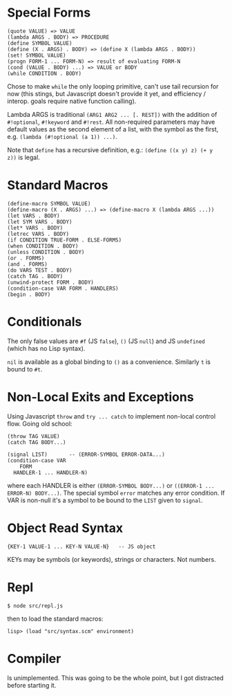 
# Special Forms

	(quote VALUE) => VALUE
	(lambda ARGS . BODY) => PROCEDURE
	(define SYMBOL VALUE)
	(define (X . ARGS) . BODY) => (define X (lambda ARGS . BODY))
	(set! SYMBOL VALUE)
	(progn FORM-1 ... FORM-N) => result of evaluating FORM-N
	(cond (VALUE . BODY) ...) => VALUE or BODY
	(while CONDITION . BODY)

Chose to make `while` the only looping primitive, can't use tail
recursion for now (this stings, but Javascript doesn't provide it yet,
and efficiency / interop. goals require native function calling).

Lambda ARGS is traditional `(ARG1 ARG2 ... [. REST])` with the addition
of `#!optional`, `#!keyword` and `#!rest`. All non-required parameters
may have default values as the second element of a list, with the
symbol as the first, e.g. `(lambda (#!optional (a 1)) ...)`.

Note that `define` has a recursive definition, e.g.: `(define ((x y) z)
(+ y z))` is legal.

# Standard Macros

	(define-macro SYMBOL VALUE)
	(define-macro (X . ARGS) ...) => (define-macro X (lambda ARGS ...))
	(let VARS . BODY)
	(let SYM VARS . BODY)
	(let* VARS . BODY)
	(letrec VARS . BODY)
	(if CONDITION TRUE-FORM . ELSE-FORMS)
	(when CONDITION . BODY)
	(unless CONDITION . BODY)
	(or . FORMS)
	(and . FORMS)
	(do VARS TEST . BODY)
	(catch TAG . BODY)
	(unwind-protect FORM . BODY)
	(condition-case VAR FORM . HANDLERS)
	(begin . BODY)

# Conditionals

The only false values are `#f` (JS `false`), `()` (JS `null`) and JS
`undefined` (which has no Lisp syntax).

`nil` is available as a global binding to `()` as a convenience.
Similarly `t` is bound to `#t`.

# Non-Local Exits and Exceptions

Using Javascript `throw` and `try ... catch` to implement non-local
control flow. Going old school:

	(throw TAG VALUE)
	(catch TAG BODY...)

	(signal LIST)		-- (ERROR-SYMBOL ERROR-DATA...)
	(condition-case VAR
	    FORM
	  HANDLER-1 ... HANDLER-N)

where each HANDLER is either `(ERROR-SYMBOL BODY...)` or `((ERROR-1 ...
ERROR-N) BODY...)`. The special symbol `error` matches any error
condition. If VAR is non-null it's a symbol to be bound to the `LIST`
given to `signal`.

# Object Read Syntax

	{KEY-1 VALUE-1 ... KEY-N VALUE-N}	-- JS object

KEYs may be symbols (or keywords), strings or characters. Not numbers.

# Repl

	$ node src/repl.js

then to load the standard macros:

	lisp> (load "src/syntax.scm" environment)

# Compiler

Is unimplemented. This was going to be the whole point, but I got
distracted before starting it.
